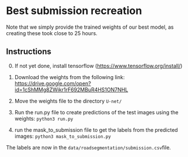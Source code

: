 # Best submission recreation

Note that we simply provide the trained weights of our best model, as creating these took close to 25 hours.

## Instructions

0. If not yet done, install tensorflow (https://www.tensorflow.org/install/)

1. Download the weights from the following link: https://drive.google.com/open?id=1cShMMg8ZWikr1rF692MBuR4HS1ON7NHL

2. Move  the weights file to the directory `U-net/`
3. Run the run.py file to create predictions of the test images using the weights: `python3 run.py` 
4. run the mask\_to\_submission file to get the labels from the predicted images: `python3 mask_to_submission.py`

The labels are now in the `data/roadsegmentation/submission.csv`file.